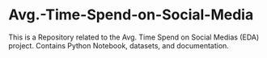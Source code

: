 # Avg.-Time-Spend-on-Social-Media
This is a Repository related to the Avg. Time Spend on Social Medias (EDA) project. Contains Python Notebook, datasets, and documentation.

